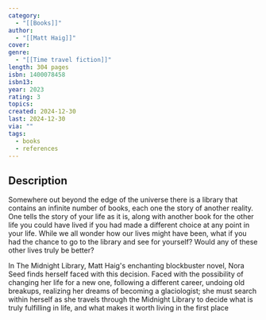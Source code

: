 ```yaml
---
category:
  - "[[Books]]"
author:
  - "[[Matt Haig]]"
cover: 
genre:
  - "[[Time travel fiction]]"
length: 304 pages
isbn: 1400078458
isbn13: 
year: 2023
rating: 3
topics: 
created: 2024-12-30
last: 2024-12-30
via: ""
tags:
  - books
  - references
---
```

## Description

Somewhere out beyond the edge of the universe there is a library that contains an infinite number of books, each one the story of another reality. One tells the story of your life as it is, along with another book for the other life you could have lived if you had made a different choice at any point in your life. While we all wonder how our lives might have been, what if you had the chance to go to the library and see for yourself? Would any of these other lives truly be better?  
  
In The Midnight Library, Matt Haig's enchanting blockbuster novel, Nora Seed finds herself faced with this decision. Faced with the possibility of changing her life for a new one, following a different career, undoing old breakups, realizing her dreams of becoming a glaciologist; she must search within herself as she travels through the Midnight Library to decide what is truly fulfilling in life, and what makes it worth living in the first place